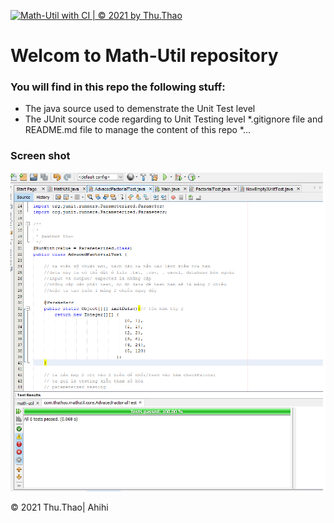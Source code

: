 [![Math-Util with CI | © 2021 by Thu.Thao](https://github.com/ThaoSe141101/math-util/actions/workflows/math-util-ci.yml/badge.svg)](https://github.com/ThaoSe141101/math-util/actions/workflows/math-util-ci.yml)

# Welcom to Math-Util repository

### You will find in this repo the following stuff:
* The java source used to demenstrate the Unit Test level
* The JUnit source code regarding to Unit Testing level
*.gitignore file and README.md file to manage the content of this repo
*...

### Screen shot
![hihi hông cóa ảnh](https://github.com/ThaoSe141101/math-util/blob/main/images/math-util-intro.png)

© 2021 Thu.Thao| Ahihi